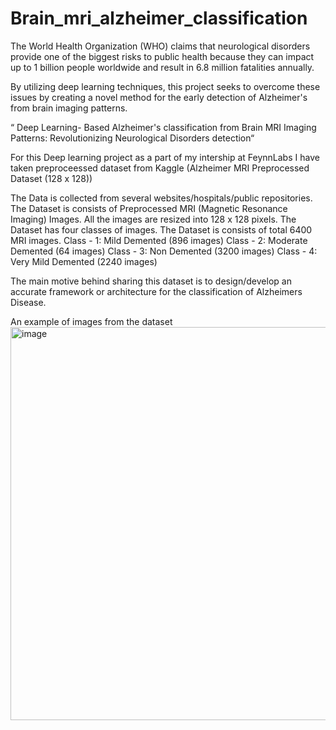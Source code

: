 # Brain_mri_alzheimer_classification
The World Health Organization (WHO) claims that neurological disorders provide one of the biggest risks to public health because they can impact up to
1 billion people worldwide and result in 6.8 million fatalities annually.

By utilizing deep learning techniques, this project seeks to overcome these issues by creating a novel method for the early detection of Alzheimer's from brain imaging patterns.


“ Deep Learning- Based Alzheimer's classification from Brain MRI Imaging Patterns: Revolutionizing Neurological Disorders detection“

For this Deep learning project as a part of my intership at FeynnLabs I have taken preproceessed dataset from Kaggle (Alzheimer MRI Preprocessed Dataset (128 x 128))

The Data is collected from several websites/hospitals/public repositories.
The Dataset is consists of Preprocessed MRI (Magnetic Resonance Imaging) Images.
All the images are resized into 128 x 128 pixels.
The Dataset has four classes of images.
The Dataset is consists of total 6400 MRI images.
Class - 1: Mild Demented (896 images)
Class - 2: Moderate Demented (64 images)
Class - 3: Non Demented (3200 images)
Class - 4: Very Mild Demented (2240 images)

The main motive behind sharing this dataset is to design/develop an accurate framework or architecture for the classification of Alzheimers Disease.

An example of images from the dataset 
<img width="629" alt="image" src="https://github.com/Praneet-Prabhanjan/Brain_mri_alzheimer_classification/assets/140372429/3623ac59-8911-4659-9563-8e8a1dd6e94a">

